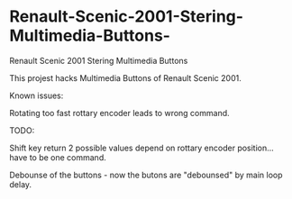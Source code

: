 # Renault-Scenic-2001-Stering-Multimedia-Buttons-
Renault Scenic 2001 Stering Multimedia Buttons 

This projest hacks Multimedia Buttons of Renault Scenic 2001.

Known issues:

Rotating too fast rottary encoder leads to wrong command.

TODO:

Shift key return 2 possible values depend on rottary encoder position... have to be one command.

Debounse of the buttons - now the butons are "debounsed" by main loop delay.
